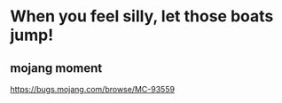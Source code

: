 # When you feel silly, let those boats jump!
## mojang moment
https://bugs.mojang.com/browse/MC-93559
